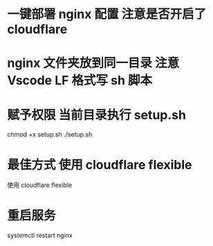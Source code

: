 # 一键部署 nginx 配置 注意是否开启了 cloudflare

# nginx 文件夹放到同一目录 注意 Vscode LF 格式写 sh 脚本

# 赋予权限 当前目录执行 setup.sh

chmod +x setup.sh
./setup.sh

# 最佳方式 使用 cloudflare flexible

使用 cloudflare flexible

# 重启服务

systemctl restart nginx
